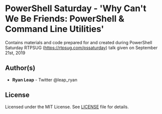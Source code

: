 # PowerShell Saturday - 'Why Can't We Be Friends: PowerShell & Command Line Utilities'
Contains materials and code prepared for and created during PowerShell Saturday RTPSUG (https://rtpsug.com/pssaturday) talk given on September 21st, 2019


## Author(s)

* **Ryan Leap** - Twitter @leap_ryan

## License

Licensed under the MIT License.  See [LICENSE](LICENSE.md) file for details.
